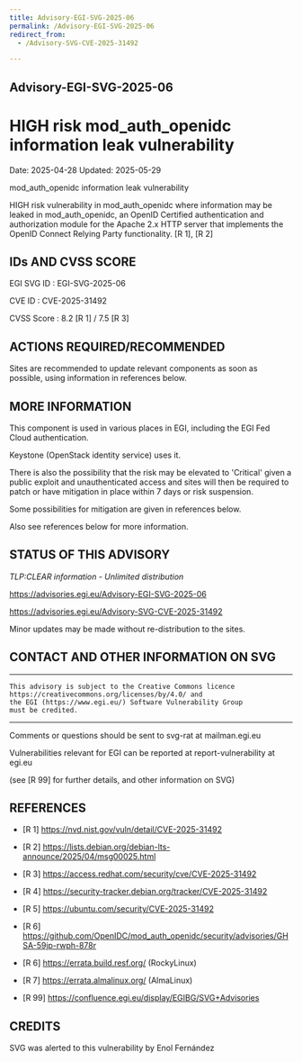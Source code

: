 ```yaml
---
title: Advisory-EGI-SVG-2025-06
permalink: /Advisory-EGI-SVG-2025-06
redirect_from:
  - /Advisory-SVG-CVE-2025-31492

---
```


## Advisory-EGI-SVG-2025-06

# HIGH risk mod_auth_openidc information leak vulnerability

Date:        2025-04-28 
Updated:     2025-05-29

mod_auth_openidc information leak vulnerability

HIGH risk vulnerability in mod_auth_openidc where information may be leaked 
in mod_auth_openidc, an OpenID Certified authentication and authorization
module for the Apache 2.x HTTP server that implements the OpenID Connect 
Relying Party functionality.  [R 1], [R 2]


## IDs AND CVSS SCORE      

EGI SVG ID : EGI-SVG-2025-06
    
CVE ID     : CVE-2025-31492

CVSS Score : 8.2 [R 1] / 7.5 [R 3]
    

## ACTIONS REQUIRED/RECOMMENDED

Sites are recommended to update relevant components as soon as possible,
using information in references below.

## MORE INFORMATION

This component is used in various places in EGI, including the EGI Fed 
Cloud authentication.

Keystone (OpenStack identity service) uses it.

There is also the possibility that the risk may be elevated to 'Critical' 
given a public exploit and unauthenticated access and sites will then be 
required to patch or have mitigation in place within 7 days or risk 
suspension.

Some possibilities for mitigation are given in references below.

Also see references below for more information.
    
## STATUS OF THIS ADVISORY
                        
_TLP:CLEAR information - Unlimited distribution_ 

 https://advisories.egi.eu/Advisory-EGI-SVG-2025-06  

 https://advisories.egi.eu/Advisory-SVG-CVE-2025-31492 

Minor updates may be made without re-distribution to the sites.


## CONTACT AND OTHER INFORMATION ON SVG

-----------------------------
    This advisory is subject to the Creative Commons licence 
    https://creativecommons.org/licenses/by/4.0/ and
    the EGI (https://www.egi.eu/) Software Vulnerability Group 
    must be credited.
-----------------------------
  
Comments or questions should be sent to
	svg-rat at mailman.egi.eu

Vulnerabilities relevant for EGI can be reported at
	report-vulnerability at egi.eu
    
(see [R 99] for further details, and other information on SVG)
    
    
## REFERENCES

- [R 1] <https://nvd.nist.gov/vuln/detail/CVE-2025-31492> 
     
- [R 2] <https://lists.debian.org/debian-lts-announce/2025/04/msg00025.html>

- [R 3] <https://access.redhat.com/security/cve/CVE-2025-31492>

- [R 4] <https://security-tracker.debian.org/tracker/CVE-2025-31492> 
    
- [R 5] <https://ubuntu.com/security/CVE-2025-31492>
    
- [R 6] <https://github.com/OpenIDC/mod_auth_openidc/security/advisories/GHSA-59jp-rwph-878r> 
    
- [R 6] <https://errata.build.resf.org/>   (RockyLinux)

- [R 7] <https://errata.almalinux.org/>  (AlmaLinux)
    

- [R 99] <https://confluence.egi.eu/display/EGIBG/SVG+Advisories>

## CREDITS

SVG was alerted to this vulnerability by Enol Fernández
